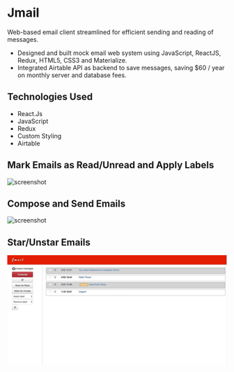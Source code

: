 # Jmail

Web-based email client streamlined for efficient sending and reading of messages.
- Designed and built mock email web system using JavaScript, ReactJS, Redux, HTML5, CSS3 and Materialize.
- Integrated Airtable API as backend to save messages, saving $60 / year on monthly server and database fees.

## Technologies Used
- React.Js
- JavaScript
- Redux
- Custom Styling
- Airtable


## Mark Emails as Read/Unread and Apply Labels

![screenshot](./images/inbox1.gif?raw=true)

## Compose and Send Emails

![screenshot](./images/inbox2.gif?raw=true)

## Star/Unstar Emails

![screenshot](./images/inbox3.gif?raw=true)

